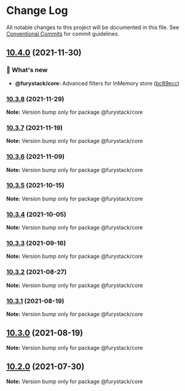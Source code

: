 # Change Log

All notable changes to this project will be documented in this file.
See [Conventional Commits](https://conventionalcommits.org) for commit guidelines.

## [10.4.0](https://github.com/furystack/furystack/compare/@furystack/core@10.3.8...@furystack/core@10.4.0) (2021-11-30)


### 🚀 What's new

* **@furystack/core:** Advanced filters for InMemory store ([bc89ecc](https://github.com/furystack/furystack/commit/bc89ecc49781d9f6ec1b772662e00d3467b15227))




### [10.3.8](https://github.com/furystack/furystack/compare/@furystack/core@10.3.7...@furystack/core@10.3.8) (2021-11-29)

**Note:** Version bump only for package @furystack/core






### [10.3.7](https://github.com/furystack/furystack/compare/@furystack/core@10.3.6...@furystack/core@10.3.7) (2021-11-19)

**Note:** Version bump only for package @furystack/core






### [10.3.6](https://github.com/furystack/furystack/compare/@furystack/core@10.3.5...@furystack/core@10.3.6) (2021-11-09)

**Note:** Version bump only for package @furystack/core






### [10.3.5](https://github.com/furystack/furystack/compare/@furystack/core@10.3.4...@furystack/core@10.3.5) (2021-10-15)

**Note:** Version bump only for package @furystack/core






### [10.3.4](https://github.com/furystack/furystack/compare/@furystack/core@10.3.3...@furystack/core@10.3.4) (2021-10-05)

**Note:** Version bump only for package @furystack/core






### [10.3.3](https://github.com/furystack/furystack/compare/@furystack/core@10.3.2...@furystack/core@10.3.3) (2021-09-16)

**Note:** Version bump only for package @furystack/core






### [10.3.2](https://github.com/furystack/furystack/compare/@furystack/core@10.3.1...@furystack/core@10.3.2) (2021-08-27)

**Note:** Version bump only for package @furystack/core






### [10.3.1](https://github.com/furystack/furystack/compare/@furystack/core@10.3.0...@furystack/core@10.3.1) (2021-08-19)

**Note:** Version bump only for package @furystack/core






## [10.3.0](https://github.com/furystack/furystack/compare/@furystack/core@9.1.16...@furystack/core@10.3.0) (2021-08-19)

**Note:** Version bump only for package @furystack/core






## [10.2.0](https://github.com/furystack/furystack/compare/@furystack/core@9.1.16...@furystack/core@10.2.0) (2021-07-30)

**Note:** Version bump only for package @furystack/core

